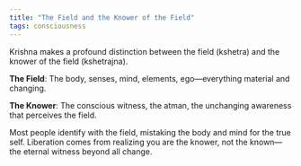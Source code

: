 ```yaml
---
title: "The Field and the Knower of the Field"
tags: consciousness
---
```


Krishna makes a profound distinction between the field (kshetra) and the knower of the field (kshetrajna).

**The Field**: The body, senses, mind, elements, ego—everything material and changing.

**The Knower**: The conscious witness, the atman, the unchanging awareness that perceives the field.

Most people identify with the field, mistaking the body and mind for the true self. Liberation comes from realizing you are the knower, not the known—the eternal witness beyond all change.


